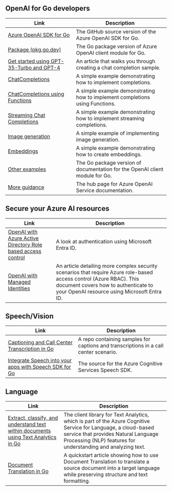 ## OpenAI for Go developers

|Link|Description|
|---|---|
|[Azure OpenAI SDK for Go](https://github.com/Azure/azure-sdk-for-go/tree/main/sdk/ai/azopenai)|The GitHub source version of the Azure OpenAI SDK for Go.|
|[Package (pkg.go.dev)](https://pkg.go.dev/github.com/Azure/azure-sdk-for-go/sdk/ai/azopenai)|The Go package version of Azure OpenAI client module for Go.|
|[Get started using GPT-35-Turbo and GPT-4](/azure/ai-services/openai/chatgpt-quickstart?pivots=programming-language-go&tabs=command-line)|An article that walks you through creating a chat completion sample.|
|[ChatCompletions](https://pkg.go.dev/github.com/Azure/azure-sdk-for-go/sdk/ai/azopenai#example-Client.GetChatCompletions)|A simple example demonstrating how to implement completions.|
|[ChatCompletions using Functions](https://pkg.go.dev/github.com/Azure/azure-sdk-for-go/sdk/ai/azopenai#example-Client.GetChatCompletions-Functions)|A simple example demonstrating how to implement completions using Functions.|
|[Streaming Chat Completions](https://pkg.go.dev/github.com/Azure/azure-sdk-for-go/sdk/ai/azopenai#example-Client.GetChatCompletionsStream)|A simple example demonstrating how to implement streaming completions.|
|[Image generation](https://pkg.go.dev/github.com/Azure/azure-sdk-for-go/sdk/ai/azopenai#example-Client.CreateImage)|A simple example of implementing image generation.|
|[Embeddings](https://pkg.go.dev/github.com/Azure/azure-sdk-for-go/sdk/ai/azopenai#example-Client.GetEmbeddings)|A simple example demonstrating how to create embeddings.|
|[Other examples](https://pkg.go.dev/github.com/Azure/azure-sdk-for-go/sdk/ai/azopenai#pkg-examples)|The Go package version of documentation for the OpenAI client module for Go.|
|[More guidance](/ai-services/openai/)|The hub page for Azure OpenAI Service documentation.|

## Secure your Azure AI resources

|Link|Description|
|---|---|
|[OpenAI with Azure Active Directory Role based access control](/azure/cognitive-services/authentication?tabs=powershell#authenticate-with-azure-active-directory)|A look at authentication using Microsoft Entra ID.|
|[OpenAI with Managed Identities](/azure/cognitive-services/openai/how-to/managed-identity)|An article detailing more complex security scenarios that require Azure role-based access control (Azure RBAC). This document covers how to authenticate to your OpenAI resource using Microsoft Entra ID.|

## Speech/Vision

|Link|Description|
|---|---|
|[Captioning and Call Center Transcription in Go](https://github.com/Azure-Samples/cognitive-services-speech-sdk/tree/master/scenarios)|A repo containing samples for captions and transcriptions in a call center scenario.|
|[Integrate Speech into your apps with Speech SDK for Go](https://github.com/Microsoft/cognitive-services-speech-sdk-go)|The source for the Azure Cognitive Services Speech SDK.|

## Language

|Link|Description|
|---|---|
|[Extract, classify, and understand text within documents using Text Analytics in Go](https://pkg.go.dev/github.com/Azure/azure-sdk-for-go/services/cognitiveservices/v2.0/textanalytics)|The client library for Text Analytics, which is part of the Azure Cognitive Service for Language, a cloud-based service that provides Natural Language Processing (NLP) features for understanding and analyzing text.|
|[Document Translation in Go](/azure/ai-services/translator/document-translation/quickstarts/document-translation-rest-api?pivots=programming-language-go)|A quickstart article showing how to use Document Translation to translate a source document into a target language while preserving structure and text formatting.|
